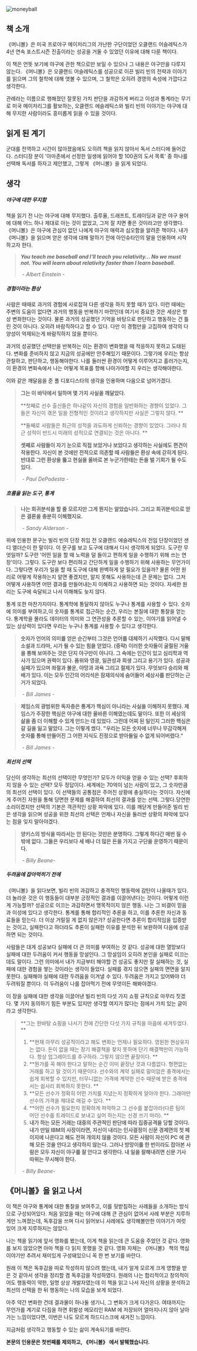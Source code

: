 ![moneyball](..\..\..\..\assets\images\2021-07-18-머니볼\moneyball.jpg)



## 책 소개

《머니볼》은 미국 프로야구 메이저리그의 가난한 구단이었던 오클랜드 어슬레틱스가 4년 연속 포스트시즌 진출이라는 성공을 거둘 수 있었던 이유에 대해 다룬 책이다. 

이 책은 언뜻 보기에 야구에 관한 책으로만 보일 수 있으나 그 내용은 야구만을 다루지 않는다. 《머니볼》은 오클랜드 어슬레틱스를 성공으로 이끈 빌리 빈의 전략과 이야기를 읽으며 그의 철학에 대해 엿볼 수 있으며, 그 철학은 오히려 경영의 속성에 가깝다고 생각한다.

관례라는 이름으로 행해졌던 잘못된 가치 판단을 과감하게 버리고 이성과 통계라는 무기로 미국 메이저리그를 활보하는, 오클랜드 에슬레틱스와 빌리 빈의 이야기는 야구에 대해 무지한 사람이라도 흥미롭게 읽을 수 있을 것이다.



## 읽게 된 계기

군대를 전역하고 시간이 많아졌음에도 오히려 책을 읽지 않아서 독서 스터디에 들어갔다. 스터디장 분이 '아마존에서 선정한 일생에 읽어야 할 100권의 도서 목록' 중 하나를 선택해 독서를 하자고 제안했고, 그렇게 《머니볼》을 읽게 되었다.



## 생각

##### 야구에 대한 무지함

책을 읽기 전 나는 야구에 대해 무지했다. 출루율, 드래프트, 트레이딩과 같은 야구 용어에 대해 어느 하나 제대로 아는 것이 없었고, 그저 잘 치면 좋은 것이라고만 생각했다. 《머니볼》은 야구에 관심이 없던 나에게 야구의 매력과 심오함을 알려준 책이다. 내가 《머니볼》을 읽으며 얻은 생각에 대해 말하기 전에 아인슈타인의 말을 인용하며 시작하고자 한다.



> ***You teach me baseball and I'll teach you relativity... No we must not. You will learn about relativity faster than I learn baseball.*** 
>
> ​																																						_- Albert Einstein -_



##### 경험이라는 환상

사람은 때때로 과거의 경험에 사로잡혀 다른 생각을 하지 못할 때가 있다. 이런 때에는 주변의 도움이 없다면 과거의 행동을 반복하기 마련인데 여기서 중요한 것은 세상은 항상 변화한다는 것이다.  물론 과거의 성공했던 기억을 바탕으로 판단하고 행동하는 건 틀린 것이 아니다. 오히려 바람직하다고 할 수 있다. 다만 이 경험만을 고집하여 생각의 다양성이 억제되는게 바람직하지 않을 뿐이다.

과거의 성공했던 선택만을 반복하는 이는 환경이 변화했을 때 적응하지 못하고 도태된다. 변화를 준비하지 않고 지금의 성공에만 안주해있기 때문이다. 그렇기에 우리는 항상 관찰하고, 판단하고, 행동해야한다. 나를 둘러싼 환경이 어떻게 이루어지고 흘러가는지, 이 환경의 변화속에서 나는 어떻게 목표를 향해 나아가야할 지 우리는 생각해야한다.

이와 같은 깨달음을 준 폴 디포디스타의 생각을 인용하며 다음으로 넘어가겠다.



> **그는 이 바닥에서 일하며 몇 가지 사실을 깨달았다.**
>
> **첫째로 선수 출신들은 하나같이 자신의 경험을 일반화하는 경향이 있었다. 그들은 자신이 겪은 일을 전형적인 것이라고  생각하지만 사실은 그렇지 않다. **
>
> **둘째로 사람들은 최근의 성적을 과도하게 신뢰하는 경향이 있었다. 그러나 최근 성적이 반드시 미래의 성적으로  연결되는 것은 아니다. **
>
> **셋째로 사람들이 자기 눈으로 직접 보았거나 보았다고 생각하는 사실에도 편견이 작용한다. 자신이 본 것에만 전적으로  의존할 때 사람들은 환상 속에 갇히게 된다. 반대로 그런 환상을 뚫고 현실을 올바로 본 누군가한테는 돈을 벌 기회가 될 수도 있다.**
>
> ​																																					_- Paul DePodesta -_



##### 흐름을 읽는 도구, 통계



> **나는 회귀분석을 할 줄 모르지만 그게 뭔지는 알았습니다. 그리고 회귀분석으로 얻은 결론을 충분히 이해했지요.**
>
> ​																																					 _-  Sandy Alderson -_



위에 인용한 문구는 빌리 빈의 단장 취임 전 오클랜드 에슬레틱스의 전임 단장이었던 샌디 앨더슨이 한 말이다.  이 문구를 보고 도구에 대해서 다시 생각하게 되었다. 도구란 무엇일까? 도구란 '어떤 일을 할 때 노력을 덜 들이고 편하게 일을 수행하기 위해 쓰는 연장'이다. 그렇다. 도구란 보다 편리하고 간단하게 일을 수행하기 위해 사용하는 무언가이다. 그렇다면 우리가 일을 할 때 도구에 대해 완벽하게 알 필요가 있을까? 물론 어떤 원리로 어떻게 작용하는지 알면 좋겠지만, 알지 못해도 사용하는데 큰 문제는 없다. 그저 어떻게 사용하면 어떤 결과를 만들어내는지 이해하고 사용하면 되는 것이다. 자세한 원리는 도구에 숙달되고 나서 이해해도 늦지 않다.

통계 또한 마찬가지이다. 통계학에 통달하지 않아도 누구나 통계를 사용할 수 있다. 숫자에 의미를 부여하고,이 숫자를 통계로 접근하는 순간, 우리는 본질에 대한 통찰을 얻는다. 통계학을 몰라도 데이터의 의미와 그 연관성을 추론할 수 있는, 이야기를 읽어낼 수 있는 상상력이 있다면 우리는 누구나 통계를 사용할 수 있다고 생각한다.



>**숫자가 언어의 의미를 얻은 순간부터 그것은 언어를 대체하기 시작했다. 다시 말해 소설과 드라마, 시가 될 수 있는 힘을 얻었다. (중략) 이러한 숫자들이 굴절된 거울을 통해 보여주는 것은 단지 야구만이 아니다. 그 속에는 인간이 있고 심리학과 역사가 있으며 권력이 있다. 품위와 영광, 일관성과 희생 그리고 용기가 있다. 성공과 실패가 있으며 좌절과 불운, 야망과 과욕 그리고 절제가 있다. 무엇보다 승리와 패배가 있다. 이는 모두 인간의 어리석은 잠재의식에 숨어들어 세상사를 판단하는 근거가 되었다.**
>
>​																																							_- Bill James -_



> **제임스의 광범위한 독자층은 통계가 핵심이 아니라는 사실을 이해하지 못했다. 제임스가 주장한 핵심은 야구에 대한 올바른 이해였는데도 말이다. 또한 이 세상의 삶을 좀 더 이해할 수 있게 만드는 데 있었다. 그런데 어찌 된 일인지 그러한 핵심은 갈 길을 잃고 말았다. 그는 이렇게 썼다. "우리는 모든 숫자에 너무나 무감각해져 숫자를 통해 만들어진 그 어떤 지식도 진정으로 받아들일 수 없게 되어버렸다."**
>
> ​																																							_- Bill James -_



##### 최선의 선택

당신이 생각하는 최선의 선택이란 무엇인가? 모두가 이익을 얻을 수 있는 선택? 후회하지 않을 수 있는 선택? 모두 정답이다. 세계에는 70억이 넘는 사람이 있고, 그 숫자만큼의 최선의 선택이 있다. 이 선택들의 공통점은 주어진 상황에 충실하다는 것이다. 자신에게 주어진 자원을 통해 당면한 문제를 해결하여 최선의 결과를 얻는 선택. 그렇다.당연한 소리이겠지만 선택의 기본은 객관적인 상황 파악에 있다. 이를 깨닫게 만들어준 빌리 빈은 생각을 읽으며 성공을 위한 최선의 선택은 언제나 자신을 둘러싼 상황의 파악에 있다는 점을 잊지 말아야겠다.



> **양키스의 방식을 따라서는 안 된다는 것만은 분명하다. 그렇게 하다간 매번 질 수밖에 없다. 그들은 우리보다 세 배나 더 많은 돈을 가지고 구단을 운영하기 때문이다.**
>
> ​																																							_- Billy Beane-_



##### 두려움에 잡아먹히기 전에

《머니볼》을 읽다보면, 빌리 빈의 과감하고 충격적인 행동력에 감탄이 나올때가 있다. 더 놀라운 것은 이 행동들이 대부분 긍정적인 결과를 이끌어낸다는 것이다. 어떻게 이런 게 가능할까? 성공으로 이끄는 과감하면서 맹목적이지 않은 행동. 나는 그 비결이 믿음과 이성에 있다고 생각한다. 통계를 통해 합리적인 추론을 하고, 이를 추론한 자신과 동료들을 믿는다.  더 이상 거릴낄 게 없지 않은가? 성공한다면 추론이 합리적임을 입증받는 것이고, 실패한다고 하더라도 추론이 실패한 이유를 분석한 뒤 보완하여 다음에 성공하면 되는 것이다. 

사람들은 대게 성공보다 실패에 더 큰 의미를 부여하는 것 같다. 성공에 대한 열망보다 실패에 대한 두려움이 커서 행동을 망설인다. 그 망설임이 오히려 본인을 실패로 이끄는데도 말이다. 그런 의미에서 내가 지금부터 해야할 건 성공도 좋지만 잘 실패하는 것, 실패에 대한 경험을 쌓는 것이라는 생각이 들었다. 실패를 겪지 않으면 실패의 면면을 알지 못한다. 실패해야 실패에 대한 두려움을 이겨낼 수 있다. 두려움은 가지고 있어봐야 더 두려워질 뿐이다. 이 두려움이 나를 잡아먹기 전에 무엇이든 해봐야겠다. 

이 장을 실패에 대한 생각을 이끌어낸 빌리 빈의 다섯 가지 쇼핑 규칙으로 마무리 짓겠다. 몇 가지 동의하기 힘든 부분도 있지만 생각할 여지가 많다는 점에서 가치 있는 글이라고 생각한다.



> **그는 한바탕 쇼핑을 나서기 전에 간단한 다섯 가지 규칙을 마음에 새겨두었다. **
>
> 1. **현재 아무리 성공적이라고 해도 변화는 언제나 필요하다. 영원한 현상유지는 없다. 돈이 없을 때는 장기 해결책을 찾지 못하며 단기 해결책만이 가능하다. 항상 업그레이드를 추구하라. 그렇지 않으면 끝장이다. **
> 2. **뭔가를 꼭 해야 한다고 말하는 순간 이미 끝장난 것과 다름없다. 형편없는 거래를 하고 말 것이기 때문이다. 선수와의 계약 실패로 말미암은 충격에서는 쉽게 회복할 수 있지만, 터무니없는 가격에 계약한 선수 때문에 받은 충격에서는 쉽사리 회복하지 못한다. **
> 3. **모든 선수가 정확히 어떤 가치를 지녔는지 정확하게 알아야 한다. 그래야만 선수의 가격을 제대로 매길 수 있다. **
> 4. **어떤 선수가 필요한지 정확하게 파악하고 그 선수를 붙잡아라(다른 팀이 어던 선수를 트레이드로 보내고 싶어 하는지는 신경 쓰기 마라). **
> 5. **내가 하는 모든 거래는 대중의 주관적인 판단에 따라 집중공격을 당할 것이다. 내가 만일 IBM의 사장이라면, 자신이 내리는 인사결정이 신문 경제면의 첫 페이지에 나온다고 해도 전혀 개의치 않을 것이다. 모든 사람이 자신이 PC 에 관해 모든 것을 안다고 생각하지 않는다. 그러나 방망이를 한 번이라도 잡아본 사람은 모두 자신이 야구를 잘 안다고 생각한다. 내 일을 잘해내려면 신문 기사 따위는 무시해야 한다.**
>
> ​																																							_- Billy Beane-_



## 《머니볼》을 읽고 나서

이 책은 야구와 통계에 대한 통찰을 보여주고, 이를 뒷받침하는 사례들을 소개하는 방식으로 구성되어있다. 처음 읽었을 때는 야구에 대해 큰 관심이 없어서 사례 부분은 지루하게만 느껴졌는데, 독후감을 쓰며 다시 읽어보니 사례에도 생각해볼만한 이야기가 여럿 있어 크게 지루하지는 않았다. 

나는 책을 읽기에 앞서 영화를 봤는데, 이게 책을 읽는데 큰 도움을 주었던 것 같다. 영화를 보지 않았으면 아마 책을 다 읽지 못했을 것 같다. 영화 자체는 《머니볼》 책의 핵심 이야기만 추려서 재미있게 구성돼있으니 꼭 한 번 보기를 바란다.

원래 이 책은 독후감을 따로 작성하지 않으려 했는데, 내가 알게 모르게 크게 영향을 받은 것 같아서 생각을 정리할 겸 독후감을 작성하였다. 원래의 나는 합리적이고 창의적이어도 행동력이 약한, 일명 상상 개발자였는데 이 책을 읽고 나서 자신의 상황을 분석하고 최선의 선택을 한 뒤 행동하는 나의 모습을 보게 되었다.

아주 약간 변화한 건데 결과물이 하나둘 생기니, 그 변화가 크게 다가온다. 여태까지는 무언가를 계기로 다짐을 하면 휘발성 메모리인 RAM 에 저장되어 얼마지나지 않아 날아가는 느낌이었다면, 이번은 나도 모르게 하드디스크에 새겨진 느낌이다.

지금처럼 생각하고 행동할 수 있는 삶이 계속되기를 바란다.



**본문의 인용문은 첫번째를 제외하고, 《머니볼》 에서 발췌했습니다.**